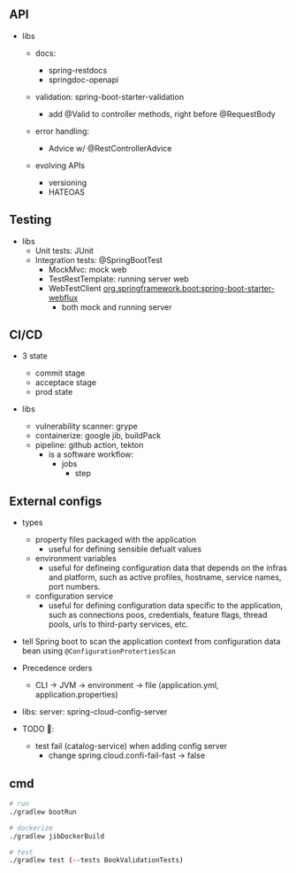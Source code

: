 
## API

- libs
    - docs:
        - spring-restdocs
        - springdoc-openapi
    - validation: spring-boot-starter-validation
        - add @Valid to controller methods, right before @RequestBody

    - error handling:
        - Advice w/ @RestControllerAdvice

    - evolving APIs
        - versioning
        - HATEOAS

## Testing

- libs
    - Unit tests: JUnit
    - Integration tests: @SpringBootTest
        - MockMvc: mock web
        - TestRestTemplate: running server web
        - WebTestClient <org.springframework.boot:spring-boot-starter-webflux>
            - both mock and running server

## CI/CD

- 3 state
    - commit stage
    - acceptace stage
    - prod state
    
- libs
    - vulnerability scanner: grype
    - containerize: google jib, buildPack
    - pipeline: github action, tekton
        - is a software workflow:   
            - jobs
                - step

## External configs

- types
    - property files packaged with the application
        - useful for defining sensible defualt values
    - environment variables
        - useful for defineing configuration data that depends on the infras and platform, such as active profiles, hostname,      service names, port numbers.
    - configuration service
        - useful for defining configuration data specific to the application, such as connections poos, credentials, feature flags, thread pools, urls to third-party services, etc.


- tell Spring boot to scan the application context from configuration data bean using `@ConfigurationProtertiesScan`

- Precedence orders
    - CLI -> JVM -> environment -> file (application.yml, application.properties)
    
- libs:
    server: spring-cloud-config-server

- TODO 🚨:
    - test fail (catalog-service) when adding config server
        - change spring.cloud.confi-fail-fast -> false

## cmd

```bash
# run
./gradlew bootRun

# dockerize
./gradlew jibDockerBuild

# test
./gradlew test (--tests BookValidationTests)

```